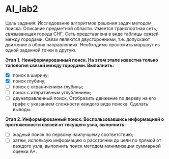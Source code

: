 # AI_lab2
Цель задания: Исследование алгоритмов решения задач методом поиска.
Описание предметной области. Имеется транспортная сеть, связывающая
города СНГ. Сеть представлена в виде таблицы связей между городами. Связи
являются двусторонними, т.е. допускают движение в обоих направлениях.
Необходимо проложить маршрут из одной заданной точки в другую.

**Этап 1. Неинформированный поиск. На этом этапе известна только
топология связей между городами. Выполнить:**

- [X] поиск в ширину;
- [X] поиск глубину;
- [ ] поиск с ограничением глубины;
- [ ] поиск с итеративным углублением;
- [ ] двунаправленный поиск.
Отобразить движение по дереву на его графе с указанием сложности
каждого вида поиска. Сделать выводы.

**Этап 2. Информированный поиск. Воспользовавшись информацией о
протяженности связей от текущего узла, выполнить:**

- [ ] жадный поиск по первому наилучшему соответствию;
- [ ] затем, использую информацию о расстоянии до цели по прямой от
каждого узла, выполнить поиск методом минимизации суммарной оценки
А*. 
